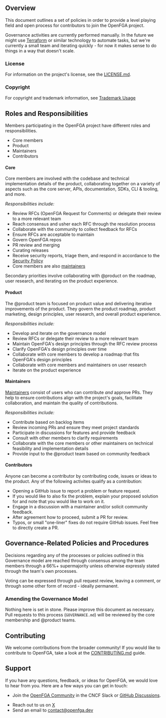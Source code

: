 ## Overview

This document outlines a set of policies in order to provide a level playing field and open process for contributors to join the OpenFGA project.

Governance activities are currently performed manually. In the future we might use [Terraform](https://www.terraform.io/) or similar technology to automate tasks, but we're currently a small team and iterating quickly - for now it makes sense to do things in a way that doesn't scale.

### License

For information on the project's license, see the [LICENSE.md](https://github.com/openfga/openfga/blob/main/LICENSE).

### Copyright

For copyright and trademark information, see [Trademark Usage](https://www.linuxfoundation.org/legal/trademark-usage)

## Roles and Responsibilities

Members participating in the OpenFGA project have different roles and responsibilities.

* Core members
* Product
* Maintainers
* Contributors

#### Core

Core members are involved with the codebase and technical implementation details of the product, collaborating together on a variety of aspects such as the core server, APIs, documentation, SDKs, CLI & tooling, and more.

*Responsibilities include:*
- Review RFCs (OpenFGA Request for Comments) or delegate their review to a more relevant team
- Reach consensus and usher each RFC through the resolution process
- Collaborate with the community to collect feedback for RFCs
- Ensure RFCs are acceptable to maintain
- Govern OpenFGA repos
- PR review and merging
- Curating releases
- Receive security reports, triage them, and respond in accordance to the [Security Policy](https://github.com/openfga/community/security/policy)
- Core members are also [maintainers](#maintainers)

Secondary priorities involve collaborating with @product on the roadmap, user research, and iterating on the product experience.

#### Product

The @product team is focused on product value and delivering iterative improvements of the product. They govern the product roadmap, product marketing, design principles, user research, and overall product experience.

*Responsibilities include:*
- Develop and iterate on the governance model
- Review RFCs or delegate their review to a more relevant team
- Maintain OpenFGA's design principles through the RFC review process
- Clarify OpenFGA's design principles over time
- Collaborate with core members to develop a roadmap that fits OpenFGA's design principles
- Collaborate with core members and maintainers on user research
- Iterate on the product experience

#### Maintainers

[Maintainers](https://github.com/openfga/community/blob/main/MAINTAINERS.md) consist of users who can contribute _and_ approve PRs. They help to ensure contributions align with the project's goals, facilitate collaboration, and maintain the quality of contributions.

*Responsibilities include:*
- Contribute based on backlog items
- Review incoming PRs and ensure they meet project standards
- Participate in discussions for features and provide feedback
- Consult with other members to clarify requirements
- Collaborate with the core members or other maintainers on technical feasibility and implementation details
- Provide input to the @product team based on community feedback

#### Contributors

Anyone can become a contributor by contributing code, issues or ideas to the product. Any of the following activites qualify as a contribution:

- Opening a GitHub issue to report a problem or feature request.
- If you would like to also fix the problem, explain your proposed solution for and note that you would like to work on it.
- Engage in a discussion with a maintainer and/or solicit community feedback.
- After agreement how to proceed, submit a PR for review.
- Typos, or small "one-liner" fixes do not require GitHub issues. Feel free to directly create a PR.

## Governance-Related Policies and Procedures

Decisions regarding any of the processes or policies outlined in this Governance model are reached through consensus among the team members through a 66%+ supermajority unless otherwise expressly stated through the team's own processes.

Voting can be expressed through pull request review, leaving a comment, or through some other form of record - ideally permanent.

### Amending the Governance Model

Nothing here is set in stone. Please improve this document as necessary. Pull requests to this process (`GOVERNANCE.md`) will be reviewed by the core membership and @product teams.

## Contributing

We welcome contributions from the broader community! If you would like to contribute to OpenFGA, take a look at the [CONTRIBUTING.md](https://github.com/openfga/.github/blob/main/CONTRIBUTING.md) guide.

## Support

If you have any questions, feedback, or ideas for OpenFGA, we would love to hear from you. Here are a few ways you can get in touch:

* Join the [OpenFGA Community](https://openfga.dev/community) in the CNCF Slack or [GitHub Discussions](https://github.com/orgs/openfga/discussions).
- Reach out to us on [X](https://x.com/OpenFGA)
- Send an email to [contact@openfga.dev](mailto:contact@openfga.dev)
